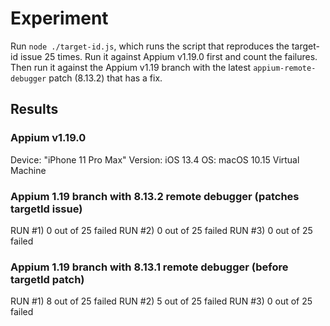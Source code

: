 # Experiment

Run `node ./target-id.js`, which runs the script that reproduces the target-id issue 25 times. Run it against Appium v1.19.0 first and count the failures. Then run it against the Appium v1.19 branch with the latest `appium-remote-debugger` patch (8.13.2) that has a fix.

## Results

### Appium v1.19.0

Device: "iPhone 11 Pro Max"
Version: iOS 13.4
OS: macOS 10.15
Virtual Machine

### Appium 1.19 branch with 8.13.2 remote debugger (patches targetId issue)
RUN #1) 0 out of 25 failed
RUN #2) 0 out of 25 failed
RUN #3) 0 out of 25 failed

### Appium 1.19 branch with 8.13.1 remote debugger (before targetId patch)
RUN #1) 8 out of 25 failed
RUN #2) 5 out of 25 failed
RUN #3) 0 out of 25 failed